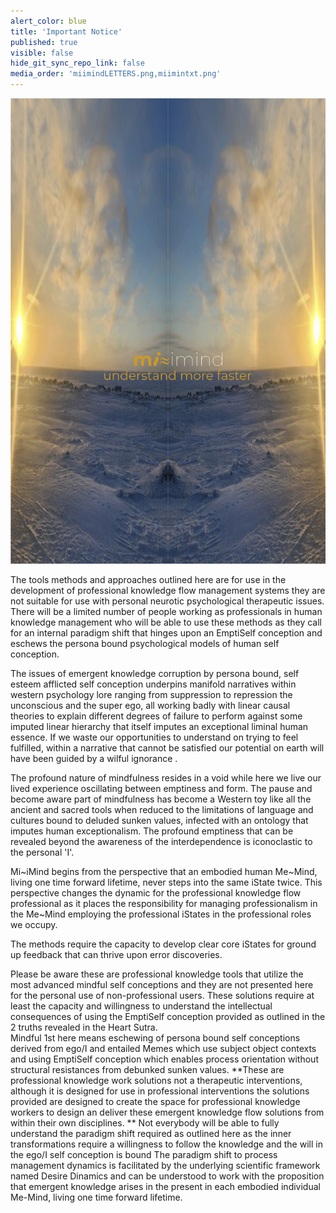 ```yaml
---
alert_color: blue
title: 'Important Notice'
published: true
visible: false
hide_git_sync_repo_link: false
media_order: 'miimindLETTERS.png,miimintxt.png'
---
```


![](miimindtallsunsky.png)

The tools methods and approaches outlined here are for use in the development of professional knowledge flow management systems they are not suitable for use with personal neurotic psychological therapeutic issues.
There will be a limited number of people working as professionals in human knowledge management who will be able to use these methods as they call for an internal paradigm shift that hinges upon an EmptiSelf conception and eschews the persona bound psychological models of human self conception.

The issues of emergent knowledge corruption by persona bound, self esteem afflicted self conception underpins manifold narratives within western psychology lore ranging from suppression to repression the unconscious and the super ego, all working badly with linear causal theories to explain different degrees of failure to perform against some imputed linear hierarchy that itself imputes an exceptional liminal human essence. If we waste our opportunities to understand on trying to feel fulfilled, within a narrative that cannot be satisfied our potential on earth will have been guided by a wilful ignorance .

The profound nature of mindfulness resides in a void while here we live our lived experience oscillating between emptiness and form. The pause and become aware part of mindfulness has become a Western toy like all the ancient and sacred tools when reduced to the limitations of language and cultures bound to deluded sunken values, infected with an ontology that imputes human exceptionalism. The profound emptiness that can be revealed beyond the awareness of the interdependence is iconoclastic to the personal 'I'.

Mi~iMind begins from the perspective that an embodied  human Me~Mind, living one time forward lifetime, never steps into the same iState twice. This perspective changes the dynamic for the professional knowledge flow professional as it places the responsibility for managing professionalism in the Me~Mind employing the professional iStates in the professional roles we occupy. 

The methods require the capacity to develop clear core iStates for ground up feedback that can thrive upon error discoveries.

Please be aware these are professional knowledge tools that utilize the most advanced mindful self conceptions and they are not presented here for the personal use of non-professional users. These solutions require at least the capacity and willingness to understand the intellectual consequences of using the EmptiSelf conception provided as outlined in the 2 truths revealed in the Heart Sutra.  
Mindful 1st here means eschewing of persona bound self conceptions derived from ego/I and entailed Memes which use subject object contexts and using EmptiSelf conception which enables process orientation without structural resistances from debunked sunken values. 
**These are professional knowledge work solutions not a therapeutic interventions, although it is designed for use in professional interventions the solutions provided are designed to create the space for professional knowledge workers to design an deliver these emergent knowledge flow solutions from within their own disciplines. **
Not everybody will be able to fully understand the paradigm shift required as outlined here as the inner transformations require a willingness to follow the knowledge and the will in the ego/I self conception is bound 
The paradigm shift to process management dynamics is facilitated by the underlying scientific framework named Desire Dinamics and can be understood to work with the proposition that emergent knowledge arises in the present in each embodied individual Me-Mind, living one time forward lifetime. 
